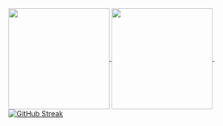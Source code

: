 <a href="https://github.com/russssl">
  <img height=200 align="center" src="https://github-readme-stats-russssls-projects.vercel.app/api?username=russssl&theme=transparent&show=prs_merged&show_icons=true&icon_color=2d8c4e&rank_icon=percentile" />
</a>
<a href="https://github.com/russssl">
  <img height=200 align="center" src="https://github-readme-stats.vercel.app/api/wakatime?username=russssl" />
 
</a>
&nbsp;
<a href="https://github.com/russssl"><img src="https://streak-stats.demolab.com?user=russssl&theme=vision-friendly-dark&exclude_days=Sun%2CSat&card_width=300&ring=7A64EB&currStreakLabel=7A64EB&excludeDaysLabel=7A64EB&sideLabels=7A64EB&sideNums=7A64EB&stroke=000000" alt="GitHub Streak"/></a>
